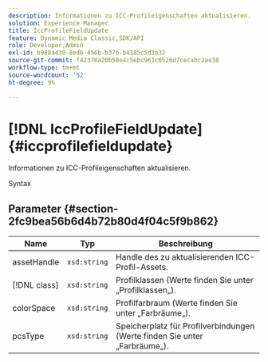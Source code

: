 ```yaml
---
description: Informationen zu ICC-Profileigenschaften aktualisieren.
solution: Experience Manager
title: IccProfileFieldUpdate
feature: Dynamic Media Classic,SDK/API
role: Developer,Admin
exl-id: b988a430-8ed6-456b-b37b-b4185c5d3b32
source-git-commit: f42378a20b58e4c5ebc961c6526d7cecabc2ae38
workflow-type: tm+mt
source-wordcount: '52'
ht-degree: 9%

---
```


# [!DNL IccProfileFieldUpdate]{#iccprofilefieldupdate}

Informationen zu ICC-Profileigenschaften aktualisieren.

Syntax

## Parameter {#section-2fc9bea56b6d4b72b80d4f04c5f9b862}

| Name | Typ | Beschreibung |
|---|---|---|
| assetHandle | `xsd:string` | Handle des zu aktualisierenden ICC-Profil-Assets. |
| [!DNL class] | `xsd:string` | Profilklassen (Werte finden Sie unter „Profilklassen„). |
| colorSpace | `xsd:string` | Profilfarbraum (Werte finden Sie unter „Farbräume„). |
| pcsType | `xsd:string` | Speicherplatz für Profilverbindungen (Werte finden Sie unter „Farbräume„). |
